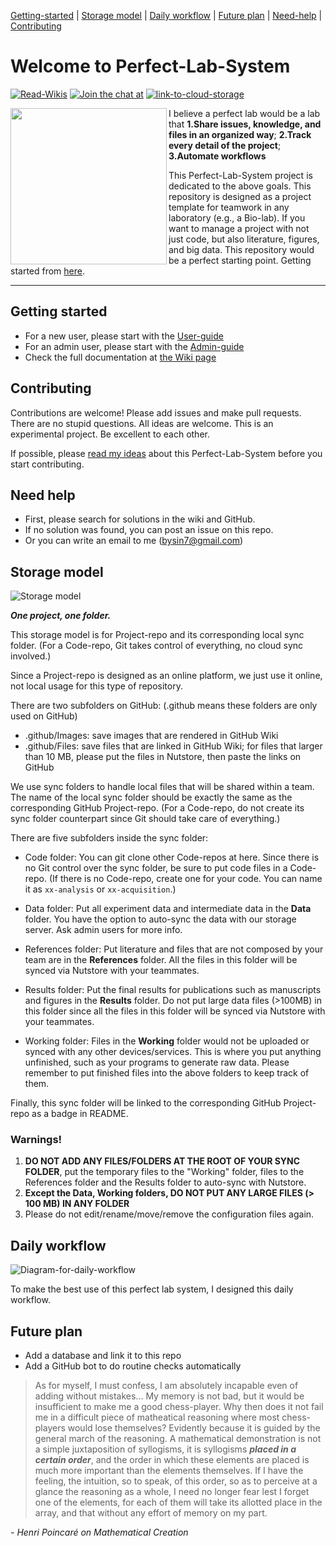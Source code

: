 <!-- the following links are internal links that links to headers on this page -->
[Getting-started](#getting-started) | [Storage model](#Storage-model) | [Daily workflow](#Daily-workflow) | [Future plan](#Future-plan) | [Need-help](#need-help) | [Contributing](#contributing)

# Welcome to Perfect-Lab-System
<!-- the following visual links (badges) are external links that links other pages than this page -->
[![Read-Wikis](https://img.shields.io/badge/Read-Wikis-brightgreen.svg)](../../wiki)
[![Join the chat at](https://badges.gitter.im/Perfect-Lab-System/community.svg)](https://gitter.im/Perfect-Lab-System/community?utm_source=badge&utm_medium=badge&utm_campaign=pr-badge&utm_content=badge)
[![link-to-cloud-storage](https://img.shields.io/badge/Cloud-Storage-yellow.svg)](https://www.google.com/drive/)


<img src="../../blob/master/System/Images/A-perfect-lab.jpg" align="left" height="250">

I believe a perfect lab would be a lab that **1.Share issues, knowledge, and files in an organized way**; **2.Track every detail of the project**; **3.Automate workflows**

This Perfect-Lab-System project is dedicated to the above goals. This repository is designed as a project template for teamwork in any laboratory (e.g., a Bio-lab). If you want to manage a project with not just code, but also literature, figures, and big data. This repository would be a perfect starting point. Getting started from [here](../../wiki/user-guide#getting-started).

---


## Getting started
- For a new user, please start with the [User-guide](../../wiki/user-guide)
- For an admin user, please start with the [Admin-guide](../../wiki/admin-guide)
- Check the full documentation at [the Wiki page](../../wiki)


## Contributing
Contributions are welcome! Please add issues and make pull requests. There are no stupid questions. All ideas are welcome. This is an experimental project. Be excellent to each other.

If possible, please [read my ideas](./wiki#Design-principles) about this Perfect-Lab-System before you start contributing.


## Need help
- First, please search for solutions in the wiki and GitHub.
- If no solution was found, you can post an issue on this repo.
- Or you can write an email to me (bysin7@gmail.com)

## Storage model
![Storage model](../../blob/master/System/Images/system-architechture.jpg)

_**One project, one folder.**_

This storage model is for Project-repo and its corresponding local sync folder. (For a Code-repo, Git takes control of everything, no cloud sync involved.)

Since a Project-repo is designed as an online platform, we just use it online, not local usage for this type of repository.

There are two subfolders on GitHub: (.github means these folders are only used on GitHub)
- .github/Images: save images that are rendered in GitHub Wiki
- .github/Files: save files that are linked in GitHub Wiki; for files that larger than 10 MB, please put the files in Nutstore, then paste the links on GitHub

We use sync folders to handle local files that will be shared within a team. The name of the local sync folder should be exactly the same as the corresponding GitHub Project-repo. (For a Code-repo, do not create its sync folder counterpart since Git should take care of everything.)

There are five subfolders inside the sync folder:
- Code folder: You can git clone other Code-repos at here. Since there is no Git control over the sync folder, be sure to put code files in a Code-repo. (If there is no Code-repo, create one for your code. You can name it as `xx-analysis` or `xx-acquisition`.)

- Data folder: Put all experiment data and intermediate data in the **Data** folder. You have the option to auto-sync the data with our storage server. Ask admin users for more info.

- References folder: Put literature and files that are not composed by your team are in the **References** folder. All the files in this folder will be synced via Nutstore with your teammates.

- Results folder: Put the final results for publications such as manuscripts and figures in the **Results** folder. Do not put large data files (>100MB) in this folder since all the files in this folder will be synced via Nutstore with your teammates.

- Working folder: Files in the **Working** folder would not be uploaded or synced with any other devices/services. This is where you put anything unfinished, such as your programs to generate raw data. Please remember to put finished files into the above folders to keep track of them.

Finally, this sync folder will be linked to the corresponding GitHub Project-repo as a badge in README.

### Warnings!
1. **DO NOT ADD ANY FILES/FOLDERS AT THE ROOT OF YOUR SYNC FOLDER**, put the temporary files to the "Working" folder, files to the References folder and the Results folder to auto-sync with Nutstore.
2. **Except the Data, Working folders, DO NOT PUT ANY LARGE FILES (> 100 MB) IN ANY FOLDER**
3. Please do not edit/rename/move/remove the configuration files again.


## Daily workflow
![Diagram-for-daily-workflow](../../blob/master/System/Images/Daily-workflow.jpg)

To make the best use of this perfect lab system, I designed this daily workflow.

## Future plan
- Add a database and link it to this repo
- Add a GitHub bot to do routine checks automatically


> As for myself, I must confess, I am absolutely incapable even of adding without mistakes... My memory is not bad, but it would be insufficient to make me a good chess-player. Why then does it not fail me in a difficult piece of matheatical reasoning where most chess-players would lose themselves? Evidently because it is guided by the general march of the reasoning. A mathematical demonstration is not a simple juxtaposition of syllogisms, it is syllogisms **_placed in a certain order_**, and the order in which these elements are placed is much more important than the elements themselves. If I have the feeling, the intuition, so to speak, of this order, so as to perceive at a glance the reasoning as a whole, I need no longer fear lest I forget one of the elements, for each of them will take its allotted place in the array, and that without any effort of memory on my part.

_- Henri Poincaré on Mathematical Creation_
